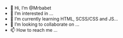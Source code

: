 - 👋 Hi, I’m @Mrbabet
- 👀 I’m interested in ...
- 🌱 I’m currently learning HTML, SCSS/CSS and JS...
- 💞️ I’m looking to collaborate on ...
- 📫 How to reach me ...

<!---
Mrbabet/Mrbabet is a ✨ special ✨ repository because its `README.md` (this file) appears on your GitHub profile.
You can click the Preview link to take a look at your changes.
--->
